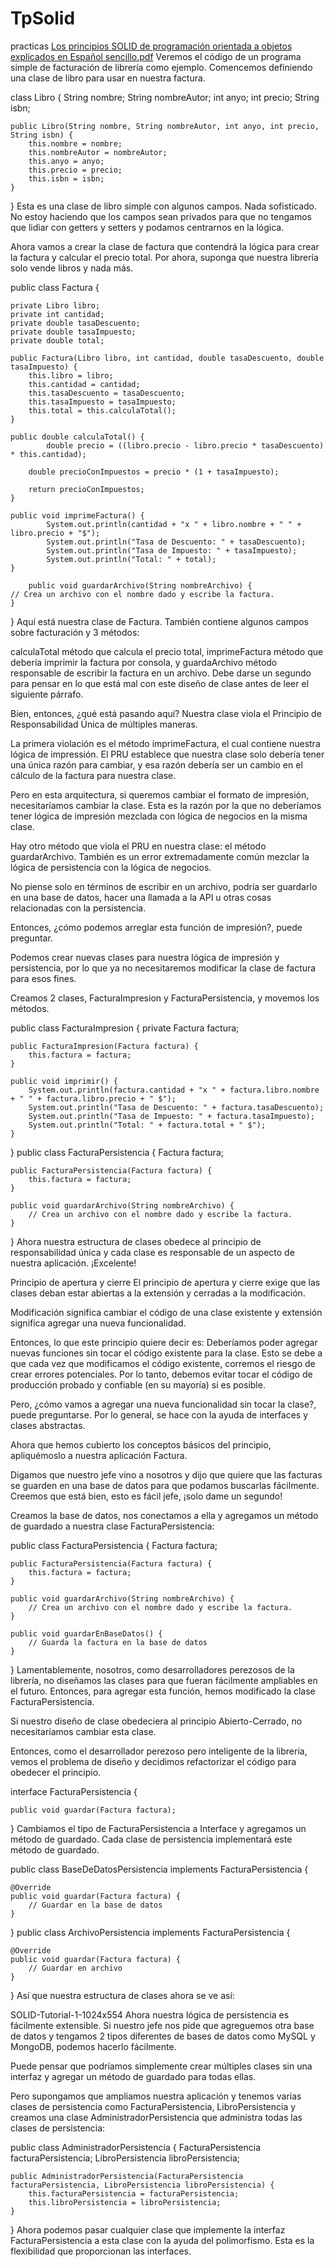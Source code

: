 # TpSolid
practicas
[Los principios SOLID de programación orientada a objetos explicados en Español sencillo.pdf](https://github.com/user-attachments/files/16642562/Los.principios.SOLID.de.programacion.orientada.a.objetos.explicados.en.Espanol.sencillo.pdf)
Veremos el código de un programa simple de facturación de librería como ejemplo. Comencemos definiendo una clase de libro para usar en nuestra factura.

class Libro {
	String nombre;
	String nombreAutor;
	int anyo;
	int precio;
	String isbn;

	public Libro(String nombre, String nombreAutor, int anyo, int precio, String isbn) {
		this.nombre = nombre;
		this.nombreAutor = nombreAutor;
		this.anyo = anyo;
        this.precio = precio;
		this.isbn = isbn;
	}
}
Esta es una clase de libro simple con algunos campos. Nada sofisticado. No estoy haciendo que los campos sean privados para que no tengamos que lidiar con getters y setters y podamos centrarnos en la lógica.

Ahora vamos a crear la clase de factura que contendrá la lógica para crear la factura y calcular el precio total. Por ahora, suponga que nuestra librería solo vende libros y nada más.

public class Factura {

	private Libro libro;
	private int cantidad;
	private double tasaDescuento;
	private double tasaImpuesto;
	private double total;

	public Factura(Libro libro, int cantidad, double tasaDescuento, double tasaImpuesto) {
		this.libro = libro;
		this.cantidad = cantidad;
		this.tasaDescuento = tasaDescuento;
		this.tasaImpuesto = tasaImpuesto;
		this.total = this.calculaTotal();
	}

	public double calculaTotal() {
	        double precio = ((libro.precio - libro.precio * tasaDescuento) * this.cantidad);

		double precioConImpuestos = precio * (1 + tasaImpuesto);

		return precioConImpuestos;
	}

	public void imprimeFactura() {
            System.out.println(cantidad + "x " + libro.nombre + " " +          libro.precio + "$");
            System.out.println("Tasa de Descuento: " + tasaDescuento);
            System.out.println("Tasa de Impuesto: " + tasaImpuesto);
            System.out.println("Total: " + total);
	}

        public void guardarArchivo(String nombreArchivo) {
	// Crea un archivo con el nombre dado y escribe la factura.
	}

}
Aquí está nuestra clase de Factura. También contiene algunos campos sobre facturación y 3 métodos:

calculaTotal método que calcula el precio total,
imprimeFactura método que debería imprimir la factura por consola, y
guardaArchivo método responsable de escribir la factura en un archivo.
Debe darse un segundo para pensar en lo que está mal con este diseño de clase antes de leer el siguiente párrafo.

Bien, entonces, ¿qué está pasando aquí? Nuestra clase viola el Principio de Responsabilidad Única de múltiples maneras.

La primera violación es el método imprimeFactura, el cual contiene nuestra lógica de impressión. El PRU establece que nuestra clase solo debería tener una única razón para cambiar, y esa razón debería ser un cambio en el cálculo de la factura para nuestra clase.

Pero en esta arquitectura, si queremos cambiar el formato de impresión, necesitaríamos cambiar la clase. Esta es la razón por la que no deberíamos tener lógica de impresión mezclada con lógica de negocios en la misma clase.

Hay otro método que viola el PRU en nuestra clase: el método guardarArchivo. También es un error extremadamente común mezclar la lógica de persistencia con la lógica de negocios.

No piense solo en términos de escribir en un archivo, podría ser guardarlo en una base de datos, hacer una llamada a la API u otras cosas relacionadas con la persistencia.

Entonces, ¿cómo podemos arreglar esta función de impresión?, puede preguntar.

Podemos crear nuevas clases para nuestra lógica de impresión y persistencia, por lo que ya no necesitaremos modificar la clase de factura para esos fines.

Creamos 2 clases, FacturaImpresion y FacturaPersistencia, y movemos los métodos.

public class FacturaImpresion {
    private Factura factura;

    public FacturaImpresion(Factura factura) {
        this.factura = factura;
    }

    public void imprimir() {
        System.out.println(factura.cantidad + "x " + factura.libro.nombre + " " + factura.libro.precio + " $");
        System.out.println("Tasa de Descuento: " + factura.tasaDescuento);
        System.out.println("Tasa de Impuesto: " + factura.tasaImpuesto);
        System.out.println("Total: " + factura.total + " $");
    }
}
public class FacturaPersistencia {
    Factura factura;

    public FacturaPersistencia(Factura factura) {
        this.factura = factura;
    }

    public void guardarArchivo(String nombreArchivo) {
        // Crea un archivo con el nombre dado y escribe la factura.
    }
}
Ahora nuestra estructura de clases obedece al principio de responsabilidad única y cada clase es responsable de un aspecto de nuestra aplicación. ¡Excelente!

Principio de apertura y cierre
El principio de apertura y cierre exige que las clases deban estar abiertas a la extensión y cerradas a la modificación.

Modificación significa cambiar el código de una clase existente y extensión significa agregar una nueva funcionalidad.

Entonces, lo que este principio quiere decir es: Deberíamos poder agregar nuevas funciones sin tocar el código existente para la clase. Esto se debe a que cada vez que modificamos el código existente, corremos el riesgo de crear errores potenciales. Por lo tanto, debemos evitar tocar el código de producción probado y confiable (en su mayoría) si es posible.

Pero, ¿cómo vamos a agregar una nueva funcionalidad sin tocar la clase?, puede preguntarse. Por lo general, se hace con la ayuda de interfaces y clases abstractas.

Ahora que hemos cubierto los conceptos básicos del principio, apliquémoslo a nuestra aplicación Factura.

Digamos que nuestro jefe vino a nosotros y dijo que quiere que las facturas se guarden en una base de datos para que podamos buscarlas fácilmente. Creemos que está bien, esto es fácil jefe, ¡solo dame un segundo!

Creamos la base de datos, nos conectamos a ella y agregamos un método de guardado a nuestra clase FacturaPersistencia:

public class FacturaPersistencia {
    Factura factura;

    public FacturaPersistencia(Factura factura) {
        this.factura = factura;
    }

    public void guardarArchivo(String nombreArchivo) {
        // Crea un archivo con el nombre dado y escribe la factura.
    }

    public void guardarEnBaseDatos() {
        // Guarda la factura en la base de datos
    }
}
Lamentablemente, nosotros, como desarrolladores perezosos de la librería, no diseñamos las clases para que fueran fácilmente ampliables en el futuro. Entonces, para agregar esta función, hemos modificado la clase FacturaPersistencia.

Si nuestro diseño de clase obedeciera al principio Abierto-Cerrado, no necesitaríamos cambiar esta clase.

Entonces, como el desarrollador perezoso pero inteligente de la librería, vemos el problema de diseño y decidimos refactorizar el código para obedecer el principio.

interface FacturaPersistencia {

    public void guardar(Factura factura);
}
Cambiamos el tipo de FacturaPersistencia a Interface y agregamos un método de guardado. Cada clase de persistencia implementará este método de guardado.

public class BaseDeDatosPersistencia implements FacturaPersistencia {

    @Override
    public void guardar(Factura factura) {
        // Guardar en la base de datos
    }
}
public class ArchivoPersistencia implements FacturaPersistencia {

    @Override
    public void guardar(Factura factura) {
        // Guardar en archivo
    }
}
Así que nuestra estructura de clases ahora se ve así:

SOLID-Tutorial-1-1024x554
Ahora nuestra lógica de persistencia es fácilmente extensible. Si nuestro jefe nos pide que agreguemos otra base de datos y tengamos 2 tipos diferentes de bases de datos como MySQL y MongoDB, podemos hacerlo fácilmente.

Puede pensar que podríamos simplemente crear múltiples clases sin una interfaz y agregar un método de guardado para todas ellas.

Pero supongamos que ampliamos nuestra aplicación y tenemos varias clases de persistencia como FacturaPersistencia, LibroPersistencia y creamos una clase AdministradorPersistencia que administra todas las clases de persistencia:

public class AdministradorPersistencia {
    FacturaPersistencia facturaPersistencia;
    LibroPersistencia libroPersistencia;
    
    public AdministradorPersistencia(FacturaPersistencia facturaPersistencia, LibroPersistencia libroPersistencia) {
        this.facturaPersistencia = facturaPersistencia;
        this.libroPersistencia = libroPersistencia;
    }
}
Ahora podemos pasar cualquier clase que implemente la interfaz FacturaPersistencia a esta clase con la ayuda del polimorfismo. Esta es la flexibilidad que proporcionan las interfaces.
